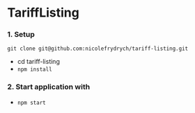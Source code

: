 # TariffListing

### 1. Setup

```
git clone git@github.com:nicolefrydrych/tariff-listing.git
```

- cd tariff-listing
- `npm install`

### 2. Start application with

- `npm start`
